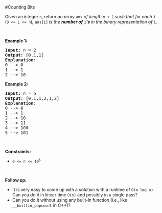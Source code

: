 #Counting Bits
<p>Given an integer <code>n</code>, return <em>an array </em><code>ans</code><em> of length </em><code>n + 1</code><em> such that for each </em><code>i</code><em> </em>(<code>0 &lt;= i &lt;= n</code>)<em>, </em><code>ans[i]</code><em> is the <strong>number of </strong></em><code>1</code><em><strong>'s</strong> in the binary representation of </em><code>i</code>.</p>
<p> </p>
<p><strong class="example">Example 1:</strong></p>
<pre><strong>Input:</strong> n = 2
<strong>Output:</strong> [0,1,1]
<strong>Explanation:</strong>
0 --&gt; 0
1 --&gt; 1
2 --&gt; 10
</pre>
<p><strong class="example">Example 2:</strong></p>
<pre><strong>Input:</strong> n = 5
<strong>Output:</strong> [0,1,1,2,1,2]
<strong>Explanation:</strong>
0 --&gt; 0
1 --&gt; 1
2 --&gt; 10
3 --&gt; 11
4 --&gt; 100
5 --&gt; 101
</pre>
<p> </p>
<p><strong>Constraints:</strong></p>
<ul>
<li><code>0 &lt;= n &lt;= 10<sup>5</sup></code></li>
</ul>
<p> </p>
<p><strong>Follow up:</strong></p>
<ul>
<li>It is very easy to come up with a solution with a runtime of <code>O(n log n)</code>. Can you do it in linear time <code>O(n)</code> and possibly in a single pass?</li>
<li>Can you do it without using any built-in function (i.e., like <code>__builtin_popcount</code> in C++)?</li>
</ul>
